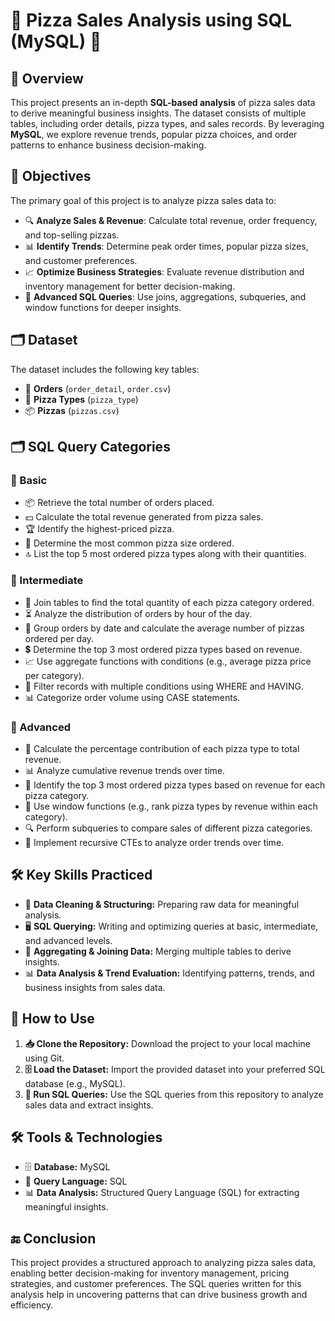 # 🍕 Pizza Sales Analysis using SQL (MySQL) 🍕

## 📌 Overview
This project presents an in-depth **SQL-based analysis** of pizza sales data to derive meaningful business insights. The dataset consists of multiple tables, including order details, pizza types, and sales records. By leveraging **MySQL**, we explore revenue trends, popular pizza choices, and order patterns to enhance business decision-making.

## 🎯 Objectives
The primary goal of this project is to analyze pizza sales data to:
- 🔍 **Analyze Sales & Revenue**: Calculate total revenue, order frequency, and top-selling pizzas.
- 📊 **Identify Trends**: Determine peak order times, popular pizza sizes, and customer preferences.
- 📈 **Optimize Business Strategies**: Evaluate revenue distribution and inventory management for better decision-making.
- 🔢 **Advanced SQL Queries**: Use joins, aggregations, subqueries, and window functions for deeper insights.

## 🗂 Dataset
The dataset includes the following key tables:
- 🛒 **Orders** (`order_detail`, `order.csv`)
- 🍕 **Pizza Types** (`pizza_type`)
- 📦 **Pizzas** (`pizzas.csv`)

## 🗂️ SQL Query Categories
### 🔹 Basic
- 📦 Retrieve the total number of orders placed.
- 💵 Calculate the total revenue generated from pizza sales.
- 🏆 Identify the highest-priced pizza.
- 🍕 Determine the most common pizza size ordered.
- 🔝 List the top 5 most ordered pizza types along with their quantities.

### 🔸 Intermediate
- 🔗 Join tables to find the total quantity of each pizza category ordered.
- ⏳ Analyze the distribution of orders by hour of the day.
- 📅 Group orders by date and calculate the average number of pizzas ordered per day.
- 💲 Determine the top 3 most ordered pizza types based on revenue.
- 📈 Use aggregate functions with conditions (e.g., average pizza price per category).
- 🧐 Filter records with multiple conditions using WHERE and HAVING.
- 📊 Categorize order volume using CASE statements.

### 🔺 Advanced
- 📌 Calculate the percentage contribution of each pizza type to total revenue.
- 📊 Analyze cumulative revenue trends over time.
- 🥇 Identify the top 3 most ordered pizza types based on revenue for each pizza category.
- 🏅 Use window functions (e.g., rank pizza types by revenue within each category).
- 🔍 Perform subqueries to compare sales of different pizza categories.
- 🔄 Implement recursive CTEs to analyze order trends over time.

## 🛠️ Key Skills Practiced
- 🧹 **Data Cleaning & Structuring:** Preparing raw data for meaningful analysis.
- 🖥️ **SQL Querying:** Writing and optimizing queries at basic, intermediate, and advanced levels.
- 🔗 **Aggregating & Joining Data:** Merging multiple tables to derive insights.
- 📊 **Data Analysis & Trend Evaluation:** Identifying patterns, trends, and business insights from sales data.

## 🚀 How to Use
1. **📥 Clone the Repository:** Download the project to your local machine using Git.
2. **🗄️ Load the Dataset:** Import the provided dataset into your preferred SQL database (e.g., MySQL).
3. **📑 Run SQL Queries:** Use the SQL queries from this repository to analyze sales data and extract insights.

## 🛠️ Tools & Technologies
- 🗄️ **Database:** MySQL
- 📜 **Query Language:** SQL
- 📊 **Data Analysis:** Structured Query Language (SQL) for extracting meaningful insights.

## 🔚 Conclusion
This project provides a structured approach to analyzing pizza sales data, enabling better decision-making for inventory management, pricing strategies, and customer preferences. The SQL queries written for this analysis help in uncovering patterns that can drive business growth and efficiency.

